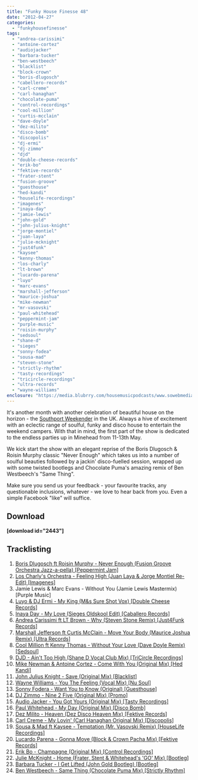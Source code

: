 ```yaml
---
title: "Funky House Finesse 48"
date: "2012-04-27"
categories: 
  - "funkyhousefinesse"
tags: 
  - "andrea-carissimi"
  - "antoine-cortez"
  - "audiojacker"
  - "barbara-tucker"
  - "ben-westbeech"
  - "blacklist"
  - "block-crown"
  - "boris-dlugosch"
  - "cabellero-records"
  - "carl-creme"
  - "carl-hanaghan"
  - "chocolate-puma"
  - "control-recordings"
  - "cool-million"
  - "curtis-mcclain"
  - "dave-doyle"
  - "dez-milito"
  - "disco-bomb"
  - "discopolis"
  - "dj-ermi"
  - "dj-zimmo"
  - "djd"
  - "double-cheese-records"
  - "erik-bo"
  - "fektive-records"
  - "frater-stent"
  - "fusion-groove"
  - "guesthouse"
  - "hed-kandi"
  - "houselife-recordings"
  - "imagenes"
  - "inaya-day"
  - "jamie-lewis"
  - "john-gold"
  - "john-julius-knight"
  - "jorge-montiel"
  - "juan-laya"
  - "julie-mcknight"
  - "just4funk"
  - "kaysee"
  - "kenny-thomas"
  - "los-charly"
  - "lt-brown"
  - "lucardo-parena"
  - "luyo"
  - "marc-evans"
  - "marshall-jefferson"
  - "maurice-joshua"
  - "mike-newman"
  - "mr-vasovski"
  - "paul-whitehead"
  - "peppermint-jam"
  - "purple-music"
  - "roisin-murphy"
  - "sedsoul"
  - "shane-d"
  - "sieges"
  - "sonny-fodea"
  - "sousa-mad"
  - "steven-stone"
  - "strictly-rhythm"
  - "tasty-recordings"
  - "tricircle-recordings"
  - "ultra-records"
  - "wayne-williams"
enclosure: "https://media.blubrry.com/housemusicpodcasts/www.sowebmediauk.co.uk/dj-shows/OnePhatDj2/Funky_House_Finesse_48_April_2012_128.mp3 audio/mpeg "
---
```


It's another month with another celebration of beautiful house on the horizon - the [Southport Weekender](https://www.southportweekender.co.uk/) in the UK. Always a hive of excitement with an eclectic range of soulful, funky and disco house to entertain the weekend campers. With that in mind, the first part of the show is dedicated to the endless parties up in Minehead from 11-13th May.

We kick start the show with an elegant reprise of the Boris Dlugosch & Roisin Murphy classic "Never Enough" which takes us into a number of soulful beauties followed by a jackin' disco-fuelled session, wrapped up with some twisted bootlegs and Chocolate Puma's amazing remix of Ben Westbeech's "Same Thing".

Make sure you send us your feedback - your favourite tracks, any questionable inclusions, whatever - we love to hear back from you. Even a simple Facebook "like" will suffice.

## Download

**\[download id="2443"\]**

## Tracklisting

1. [Boris Dlugosch ft Roisin Murphy - Never Enough (Fusion Groove Orchestra Jazz-a-pella) \[Peppermint Jam\]](https://clk.tradedoubler.com/click?p=23708&a=1254950&url=http%3A%2F%2Fitunes.apple.com%2Fgb%2Falbum%2Fnever-enough-fusion-groove%2Fid498218710%3Fi%3D498218721%26uo%3D4%26partnerId%3D2003)
2. [Los Charly's Orchestra - Feeling High (Juan Laya & Jorge Montiel Re-Edit) \[Imagenes\]](https://clk.tradedoubler.com/click?p=23708&a=1254950&url=http%3A%2F%2Fitunes.apple.com%2Fgb%2Falbum%2Ffeeling-high-juan-laya-jorge%2Fid511538709%3Fi%3D511538713%26uo%3D4%26partnerId%3D2003)
3. Jamie Lewis & Marc Evans - Without You (Jamie Lewis Mastermix) \[Purple Music\]
4. [Luyo & DJ Ermi - My King (M&s Sure Shot Vox) \[Double Cheese Records\]](https://clk.tradedoubler.com/click?p=23708&a=1254950&url=http%3A%2F%2Fitunes.apple.com%2Fgb%2Falbum%2Fmy-king-m-s-sure-shot-vox%2Fid512195847%3Fi%3D512196194%26uo%3D4%26partnerId%3D2003)
5. [Inaya Day - My Love (Sieges Oldskool Edit) \[Caballero Records\]](https://clk.tradedoubler.com/click?p=23708&a=1254950&url=http%3A%2F%2Fitunes.apple.com%2Fgb%2Falbum%2Fmy-love-sieges-oldskool-edit%2Fid504999032%3Fi%3D504999041%26uo%3D4%26partnerId%3D2003)
6. [Andrea Carissimi ft LT Brown - Why (Steven Stone Remix) \[Just4Funk Records\]](https://clk.tradedoubler.com/click?p=23708&a=1254950&url=http%3A%2F%2Fitunes.apple.com%2Fgb%2Falbum%2Fwhy-steven-stone-remix%2Fid518322797%3Fi%3D518322921%26uo%3D4%26partnerId%3D2003)
7. [Marshall Jefferson ft Curtis McClain - Move Your Body (Maurice Joshua Remix) \[Ultra Records\]](https://clk.tradedoubler.com/click?p=23708&a=1254950&url=http%3A%2F%2Fitunes.apple.com%2Fgb%2Falbum%2Fmove-your-body-maurice-joshua%2Fid512548563%3Fi%3D512549031%26uo%3D4%26partnerId%3D2003)
8. [Cool Million ft Kenny Thomas - Without Your Love (Dave Doyle Remix) \[Sedsoul\]](https://clk.tradedoubler.com/click?p=23708&a=1254950&url=http%3A%2F%2Fitunes.apple.com%2Fgb%2Falbum%2Fwithout-your-love-feat.-kenny%2Fid520719782%3Fi%3D520720192%26uo%3D4%26partnerId%3D2003)
9. [DJD - Ain't Too High (Shane D Vocal Club Mix) \[TriCircle Recordings\]](https://clk.tradedoubler.com/click?p=23708&a=1254950&url=http%3A%2F%2Fitunes.apple.com%2Fgb%2Falbum%2Faint-too-high-shane-d-vocal%2Fid512109629%3Fi%3D512109679%26uo%3D4%26partnerId%3D2003)
10. [Mike Newman & Antoine Cortez - Come With You (Original Mix) \[Hed Kandi\]](https://clk.tradedoubler.com/click?p=23708&a=1254950&url=http%3A%2F%2Fitunes.apple.com%2Fgb%2Falbum%2Fcome-with-you-original-mix%2Fid515103390%3Fi%3D515103553%26uo%3D4%26partnerId%3D2003)
11. [John Julius Knight - Save (Original Mix) \[Blacklist\]](https://www.traxsource.com/index.php?act=show&fc=tpage&cr=titles&cv=148172&alias=house&ca=top)
12. [Wayne Williams - You The Feeling (Vocal Mix) \[Nu Soul\]](https://www.traxsource.com/index.php?act=show&fc=tpage&cr=titles&cv=147154)
13. [Sonny Fodera - Want You to Know (Original) \[Guesthouse\]](https://www.beatport.com/track/want-you-to-know-original-mix/3363669)
14. [DJ Zimmo - Nine 2 Five (Original Mix) \[Promo\]](https://soundcloud.com/dj-zimmo/dj-zimmo-nine-2-five-original)
15. [Audio Jacker - You Got Yours (Original Mix) \[Tasty Recordings\]](https://clk.tradedoubler.com/click?p=23708&a=1254950&url=http%3A%2F%2Fitunes.apple.com%2Fgb%2Falbum%2Fyou-got-yours-original-mix%2Fid508428307%3Fi%3D508428386%26uo%3D4%26partnerId%3D2003)
16. [Paul Whitehead - My Day (Original Mix) \[Disco Bomb\]](https://clk.tradedoubler.com/click?p=23708&a=1254950&url=http%3A%2F%2Fitunes.apple.com%2Fgb%2Falbum%2Fmy-day-original-mix%2Fid512517944%3Fi%3D512518579%26uo%3D4%26partnerId%3D2003)
17. [Dez Milito - Heaven (Dez Disco Heaven Mix) \[Fektive Records\]](https://clk.tradedoubler.com/click?p=23708&a=1254950&url=http%3A%2F%2Fitunes.apple.com%2Fgb%2Falbum%2Fheaven-dez-disco-heaven-mix%2Fid514797995%3Fi%3D514798002%26uo%3D4%26partnerId%3D2003)
18. [Carl Creme - My Lovin' (Carl Hanaghan Original Mix) \[Discopolis\]](https://clk.tradedoubler.com/click?p=23708&a=1254950&url=http%3A%2F%2Fitunes.apple.com%2Fgb%2Falbum%2Fmy-lovin-carl-hanaghan-original%2Fid500659615%3Fi%3D500659616%26uo%3D4%26partnerId%3D2003)
19. [Sousa & Mad ft Kaysee - Temptation (Mr. Vasovski Remix) \[HouseLife Recordings\]](https://clk.tradedoubler.com/click?p=23708&a=1254950&url=http%3A%2F%2Fitunes.apple.com%2Fgb%2Falbum%2Ftemptation-mr-vasovski-remix%2Fid500339885%3Fi%3D500340353%26uo%3D4%26partnerId%3D2003)
20. [Lucardo Parena - Gonna Move (Block & Crown Pacha Mix) \[Fektive Records\]](https://clk.tradedoubler.com/click?p=23708&a=1254950&url=http%3A%2F%2Fitunes.apple.com%2Fgb%2Falbum%2Fgonna-move-block-crown-pacha%2Fid510576263%3Fi%3D510576311%26uo%3D4%26partnerId%3D2003)
21. [Erik Bo - Champagne (Original Mix) \[Control Recordings\]](https://www.traxsource.com/index.php?act=show&fc=tpage&cr=titles&cv=146893)
22. [Julie McKnight - Home (Frater, Stent & Whitehead's 'GO' Mix) \[Bootleg\]](https://soundcloud.com/frater_stent/free-download-julie-mcknight)
23. [Barbara Tucker - I Get Lifted (John Gold Bootleg) \[Bootleg\]](https://www.facebook.com/djjohngold)
24. [Ben Westbeech - Same Thing (Chocolate Puma Mix) \[Strictly Rhythm\]](https://clk.tradedoubler.com/click?p=23708&a=1254950&url=http%3A%2F%2Fitunes.apple.com%2Fgb%2Falbum%2Fsame-thing-chocolate-puma-mix%2Fid511720639%3Fi%3D511720641%26uo%3D4%26partnerId%3D2003)
